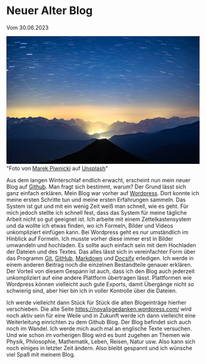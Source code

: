 # Neuer Alter Blog
Vom 30.06.2023

<div align=center style="text-align: center;">
<img width="850" src="./Media/marek-piwnicki-epdbc0xRjiI-unsplash.jpg"/>
</div>
"Foto von <a href="https://unsplash.com/fr/@marekpiwnicki?utm_source=unsplash&utm_medium=referral&utm_content=creditCopyText">Marek Piwnicki</a> auf <a href="https://unsplash.com/de/fotos/der-nachthimmel-mit-sternen-uber-einer-bergkette-epdbc0xRjiI?utm_source=unsplash&utm_medium=referral&utm_content=creditCopyText">Unsplash</a>"

Aus dem langen Winterschlaf endlich erwacht, erscheint nun mein neuer Blog auf [Github](https://github.com/christiang7/novalisgedanken). Man fragt sich bestimmt, warum? Der Grund lässt sich ganz einfach erklären. Mein Blog war vorher auf [Wordpress](https://wordpress.com). Dort konnte ich meine ersten Schritte tun und meine ersten Erfahrungen sammeln. Das System ist gut und mit ein wenig Zeit weiß man schnell, wie es geht. Für mich jedoch stellte ich schnell fest, dass das System für meine tägliche Arbeit nicht so gut geeignet ist. Ich arbeite mit einem Zettelkastensystem und da wollte ich etwas finden, wo ich Formeln, Bilder und Videos unkompliziert einfügen kann. Bei Wordpress geht es nur umständlich im Hinblick auf Formeln. Ich musste vorher diese immer erst in Bilder umwandeln und hochladen. Es sollte auch einfach sein mit dem Hochladen der Dateien und des Textes. Das alles lässt sich in vereinfachter Form über das Programm [Git](https://git-scm.com/), [GitHub](https://github.com), [Markdown](https://markdown.de/) und [Docsify](https://docsify.js.org/) erledigen. Ich werde in einem anderen Beitrag noch die einzelnen Bestandteile genauer erklären. Der Vorteil von diesem Gespann ist auch, dass ich den Blog auch jederzeit unkompliziert auf eine andere Plattform übertragen lässt. Plattformen wie Wordpress können vielleicht auch gute Exports, damit Übergänge nicht so schwierig sind, aber hier bin ich in voller Kontrolle über die Dateien.

Ich werde vielleicht dann Stück für Stück die alten Blogeinträge hierher verschieben. Die alte Seite https://novalisgedanken.wordpress.com/ wird noch aktiv sein für eine Weile und in Zukunft werde ich dann vielleicht eine Weiterleitung einrichten zu dem Github Blog. Der Blog befindet sich auch noch im Wandel. Ich werde mich auch mal an englische Texte versuchen. Und wie schon im vorherigen Blog wird es bunt zugehen an Themen wie Physik, Philosophie, Mathematik, Leben, Reisen, Natur usw. Also kann sich noch einiges in letzter Zeit ändern. Also bleibt gespannt und ich wünsche viel Spaß mit meinem Blog.
